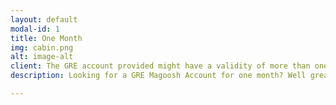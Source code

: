 ```yaml
---
layout: default
modal-id: 1
title: One Month
img: cabin.png
alt: image-alt
client: The GRE account provided might have a validity of more than one month. If it is, we would be taking the account back after the one month period is over.
description: Looking for a GRE Magoosh Account for one month? Well great, we can provide you that for 29$.

---
```

